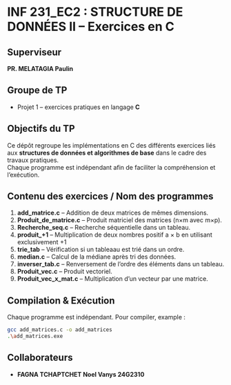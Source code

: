 #  INF 231_EC2 : STRUCTURE DE DONNÉES II – Exercices en C

##  Superviseur   
**PR. MELATAGIA Paulin**

##  Groupe de TP  
- Projet 1 – exercices pratiques en langage **C**


##  Objectifs du TP  
Ce dépôt regroupe les implémentations en C des différents exercices liés aux **structures de données et algorithmes de base** dans le cadre des travaux pratiques.  
Chaque programme est indépendant afin de faciliter la compréhension et l’exécution.  

##  Contenu des exercices / Nom des programmes

1. **add_matrice.c** – Addition de deux matrices de mêmes dimensions.  
2. **Produit_de_matrice.c** – Produit matriciel des matrices (n×m avec m×p).  
3. **Recherche_seq.c** – Recherche séquentielle dans un tableau.  
4. **produit_+1** – Multiplication de deux nombres positif a × b en utilisant exclusivement +1 
5. **trie_tab** – Vérification si un tableaau est trié dans un ordre.  
6. **median.c** – Calcul de la médiane après tri des données.  
7. **inverser_tab.c** – Renversement de l’ordre des éléments dans un tableau.  
8. **Produit_vec.c** – Produit vectoriel.  
9. **Produit_vec_x_mat.c** – Multiplication d’un vecteur par une matrice.  


##  Compilation & Exécution
Chaque programme est indépendant. Pour compiler, example : 

```bash
gcc add_matrices.c -o add_matrices
.\add_matrices.exe
```

##  Collaborateurs

- **FAGNA TCHAPTCHET Noel Vanys 24G2310**